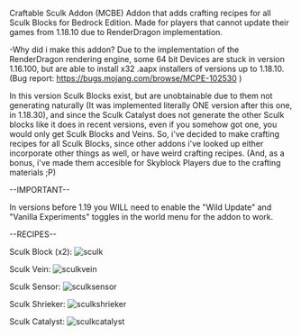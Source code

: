 Craftable Sculk Addon (MCBE)
Addon that adds crafting recipes for all Sculk Blocks for Bedrock Edition. 
Made for players that cannot update their games from 1.18.10 due to RenderDragon implementation.

-Why did i make this addon?
Due to the implementation of the RenderDragon rendering engine, some 64 bit Devices are stuck in version 1.16.100, but are able to install x32 .aapx installers of versions up to 1.18.10.
(Bug report: https://bugs.mojang.com/browse/MCPE-102530 )

In this version Sculk Blocks exist, but are unobtainable due to them not generating naturally (It was implemented literally ONE version after this one, in 1.18.30), and since the Sculk Catalyst does not generate the other Sculk blocks like it does in recent versions, even if you somehow got one, you would only get Sculk Blocks and Veins. 
So, i've decided to make crafting recipes for all Sculk Blocks, since other addons i've looked up either incorporate other things as well, or have weird crafting recipes.
(And, as a bonus, i've made them accesible for Skyblock Players due to the crafting materials ;P)


--IMPORTANT--

In versions before 1.19 you WILL need to enable the "Wild Update" and "Vanilla Experiments" toggles in the world menu for the addon to work.

--RECIPES--

Sculk Block (x2):
![sculk](https://user-images.githubusercontent.com/65324522/188246498-a025439f-36e3-407e-84f7-daeb61127eb5.png)

Sculk Vein:
![sculkvein](https://user-images.githubusercontent.com/65324522/188246522-ce23cf16-cff1-4ab8-b624-e0cabc903c09.png)

Sculk Sensor:
![sculksensor](https://user-images.githubusercontent.com/65324522/188246517-55c9227d-db0c-4725-a88f-ec537e9c57a8.png)

Sculk Shrieker:
![sculkshrieker](https://user-images.githubusercontent.com/65324522/188246512-6a61fc03-0eb8-46c1-af31-da8139e7820b.png)

Sculk Catalyst:
![sculkcatalyst](https://user-images.githubusercontent.com/65324522/188246510-5b2da9bd-1888-4ee2-8306-8982d967c2b9.png)
